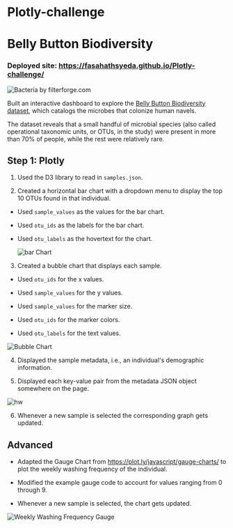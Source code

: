 # Plotly-challenge
# Belly Button Biodiversity
### Deployed site: https://fasahathsyeda.github.io/Plotly-challenge/

![Bacteria by filterforge.com](Images/bacteria.jpg)

Built an interactive dashboard to explore the [Belly Button Biodiversity dataset](http://robdunnlab.com/projects/belly-button-biodiversity/), which catalogs the microbes that colonize human navels.

The dataset reveals that a small handful of microbial species (also called operational taxonomic units, or OTUs, in the study) were present in more than 70% of people, while the rest were relatively rare.

## Step 1: Plotly

1. Used the D3 library to read in `samples.json`.

2. Created a horizontal bar chart with a dropdown menu to display the top 10 OTUs found in that individual.

* Used `sample_values` as the values for the bar chart.

* Used `otu_ids` as the labels for the bar chart.

* Used `otu_labels` as the hovertext for the chart.

  ![bar Chart](Images/hw01.png)

3. Created a bubble chart that displays each sample.

* Used `otu_ids` for the x values.

* Used `sample_values` for the y values.

* Used `sample_values` for the marker size.

* Used `otu_ids` for the marker colors.

* Used `otu_labels` for the text values.

![Bubble Chart](Images/bubble_chart.png)

4. Displayed the sample metadata, i.e., an individual's demographic information.

5. Displayed each key-value pair from the metadata JSON object somewhere on the page.

![hw](Images/hw03.png)

6. Whenever a new sample is selected the corresponding graph gets updated.



## Advanced

* Adapted the Gauge Chart from <https://plot.ly/javascript/gauge-charts/> to plot the weekly washing frequency of the individual.

* Modified the example gauge code to account for values ranging from 0 through 9.

* Whenever a new sample is selected, the chart gets updated.

![Weekly Washing Frequency Gauge](Images/gauge.png)


